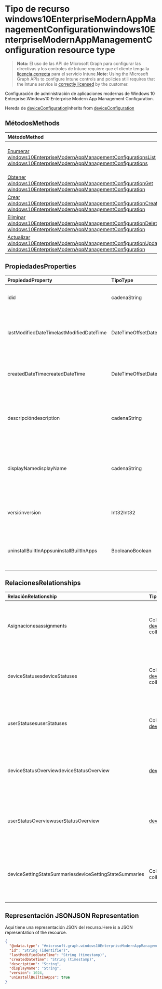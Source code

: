 # <a name="windows10enterprisemodernappmanagementconfiguration-resource-type"></a><span data-ttu-id="8cfbe-101">Tipo de recurso windows10EnterpriseModernAppManagementConfiguration</span><span class="sxs-lookup"><span data-stu-id="8cfbe-101">windows10EnterpriseModernAppManagementConfiguration resource type</span></span>

> <span data-ttu-id="8cfbe-102">**Nota:** El uso de las API de Microsoft Graph para configurar las directivas y los controles de Intune requiere que el cliente tenga la [licencia correcta](https://go.microsoft.com/fwlink/?linkid=839381) para el servicio Intune.</span><span class="sxs-lookup"><span data-stu-id="8cfbe-102">**Note:** Using the Microsoft Graph APIs to configure Intune controls and policies still requires that the Intune service is [correctly licensed](https://go.microsoft.com/fwlink/?linkid=839381) by the customer.</span></span>

<span data-ttu-id="8cfbe-103">Configuración de administración de aplicaciones modernas de Windows 10 Enterprise.</span><span class="sxs-lookup"><span data-stu-id="8cfbe-103">Windows10 Enterprise Modern App Management Configuration.</span></span>

<span data-ttu-id="8cfbe-104">Hereda de [deviceConfiguration](../resources/intune_deviceconfig_deviceconfiguration.md)</span><span class="sxs-lookup"><span data-stu-id="8cfbe-104">Inherits from [deviceConfiguration](../resources/intune_deviceconfig_deviceconfiguration.md)</span></span>

## <a name="methods"></a><span data-ttu-id="8cfbe-105">Métodos</span><span class="sxs-lookup"><span data-stu-id="8cfbe-105">Methods</span></span>
|<span data-ttu-id="8cfbe-106">Método</span><span class="sxs-lookup"><span data-stu-id="8cfbe-106">Method</span></span>|<span data-ttu-id="8cfbe-107">Tipo de valor devuelto</span><span class="sxs-lookup"><span data-stu-id="8cfbe-107">Return Type</span></span>|<span data-ttu-id="8cfbe-108">Descripción</span><span class="sxs-lookup"><span data-stu-id="8cfbe-108">Description</span></span>|
|:---|:---|:---|
|[<span data-ttu-id="8cfbe-109">Enumerar windows10EnterpriseModernAppManagementConfigurations</span><span class="sxs-lookup"><span data-stu-id="8cfbe-109">List windows10EnterpriseModernAppManagementConfigurations</span></span>](../api/intune_deviceconfig_windows10enterprisemodernappmanagementconfiguration_list.md)|<span data-ttu-id="8cfbe-110">Colección [windows10EnterpriseModernAppManagementConfiguration](../resources/intune_deviceconfig_windows10enterprisemodernappmanagementconfiguration.md)</span><span class="sxs-lookup"><span data-stu-id="8cfbe-110">[windows10EnterpriseModernAppManagementConfiguration](../resources/intune_deviceconfig_windows10enterprisemodernappmanagementconfiguration.md) collection</span></span>|<span data-ttu-id="8cfbe-111">Enumere las propiedades y las relaciones de los objetos [windows10EnterpriseModernAppManagementConfiguration](../resources/intune_deviceconfig_windows10enterprisemodernappmanagementconfiguration.md).</span><span class="sxs-lookup"><span data-stu-id="8cfbe-111">List properties and relationships of the [windows10EnterpriseModernAppManagementConfiguration](../resources/intune_deviceconfig_windows10enterprisemodernappmanagementconfiguration.md) objects.</span></span>|
|[<span data-ttu-id="8cfbe-112">Obtener windows10EnterpriseModernAppManagementConfiguration</span><span class="sxs-lookup"><span data-stu-id="8cfbe-112">Get windows10EnterpriseModernAppManagementConfiguration</span></span>](../api/intune_deviceconfig_windows10enterprisemodernappmanagementconfiguration_get.md)|[<span data-ttu-id="8cfbe-113">windows10EnterpriseModernAppManagementConfiguration</span><span class="sxs-lookup"><span data-stu-id="8cfbe-113">windows10EnterpriseModernAppManagementConfiguration</span></span>](../resources/intune_deviceconfig_windows10enterprisemodernappmanagementconfiguration.md)|<span data-ttu-id="8cfbe-114">Lea las propiedades y las relaciones del objeto [windows10EnterpriseModernAppManagementConfiguration](../resources/intune_deviceconfig_windows10enterprisemodernappmanagementconfiguration.md).</span><span class="sxs-lookup"><span data-stu-id="8cfbe-114">Read properties and relationships of [plannerTaskDetails](../resources/intune_deviceconfig_windows10enterprisemodernappmanagementconfiguration.md) object.</span></span>|
|[<span data-ttu-id="8cfbe-115">Crear windows10EnterpriseModernAppManagementConfiguration</span><span class="sxs-lookup"><span data-stu-id="8cfbe-115">Create windows10EnterpriseModernAppManagementConfiguration</span></span>](../api/intune_deviceconfig_windows10enterprisemodernappmanagementconfiguration_create.md)|[<span data-ttu-id="8cfbe-116">windows10EnterpriseModernAppManagementConfiguration</span><span class="sxs-lookup"><span data-stu-id="8cfbe-116">windows10EnterpriseModernAppManagementConfiguration</span></span>](../resources/intune_deviceconfig_windows10enterprisemodernappmanagementconfiguration.md)|<span data-ttu-id="8cfbe-117">Cree un objeto [windows10EnterpriseModernAppManagementConfiguration](../resources/intune_deviceconfig_windows10enterprisemodernappmanagementconfiguration.md).</span><span class="sxs-lookup"><span data-stu-id="8cfbe-117">Create a new [plannerBucket](../resources/intune_deviceconfig_windows10enterprisemodernappmanagementconfiguration.md) object.</span></span>|
|[<span data-ttu-id="8cfbe-118">Eliminar windows10EnterpriseModernAppManagementConfiguration</span><span class="sxs-lookup"><span data-stu-id="8cfbe-118">Delete windows10EnterpriseModernAppManagementConfiguration</span></span>](../api/intune_deviceconfig_windows10enterprisemodernappmanagementconfiguration_delete.md)|<span data-ttu-id="8cfbe-119">Ninguna</span><span class="sxs-lookup"><span data-stu-id="8cfbe-119">None</span></span>|<span data-ttu-id="8cfbe-120">Elimina un [windows10EnterpriseModernAppManagementConfiguration](../resources/intune_deviceconfig_windows10enterprisemodernappmanagementconfiguration.md).</span><span class="sxs-lookup"><span data-stu-id="8cfbe-120">Deletes a [windows10EnterpriseModernAppManagementConfiguration](../resources/intune_deviceconfig_windows10enterprisemodernappmanagementconfiguration.md).</span></span>|
|[<span data-ttu-id="8cfbe-121">Actualizar windows10EnterpriseModernAppManagementConfiguration</span><span class="sxs-lookup"><span data-stu-id="8cfbe-121">Update windows10EnterpriseModernAppManagementConfiguration</span></span>](../api/intune_deviceconfig_windows10enterprisemodernappmanagementconfiguration_update.md)|[<span data-ttu-id="8cfbe-122">windows10EnterpriseModernAppManagementConfiguration</span><span class="sxs-lookup"><span data-stu-id="8cfbe-122">windows10EnterpriseModernAppManagementConfiguration</span></span>](../resources/intune_deviceconfig_windows10enterprisemodernappmanagementconfiguration.md)|<span data-ttu-id="8cfbe-123">Actualice las propiedades de un objeto [windows10EnterpriseModernAppManagementConfiguration](../resources/intune_deviceconfig_windows10enterprisemodernappmanagementconfiguration.md).</span><span class="sxs-lookup"><span data-stu-id="8cfbe-123">Update the properties of a [calendar](../resources/intune_deviceconfig_windows10enterprisemodernappmanagementconfiguration.md) object.</span></span>|

## <a name="properties"></a><span data-ttu-id="8cfbe-124">Propiedades</span><span class="sxs-lookup"><span data-stu-id="8cfbe-124">Properties</span></span>
|<span data-ttu-id="8cfbe-125">Propiedad</span><span class="sxs-lookup"><span data-stu-id="8cfbe-125">Property</span></span>|<span data-ttu-id="8cfbe-126">Tipo</span><span class="sxs-lookup"><span data-stu-id="8cfbe-126">Type</span></span>|<span data-ttu-id="8cfbe-127">Descripción</span><span class="sxs-lookup"><span data-stu-id="8cfbe-127">Description</span></span>|
|:---|:---|:---|
|<span data-ttu-id="8cfbe-128">id</span><span class="sxs-lookup"><span data-stu-id="8cfbe-128">id</span></span>|<span data-ttu-id="8cfbe-129">cadena</span><span class="sxs-lookup"><span data-stu-id="8cfbe-129">String</span></span>|<span data-ttu-id="8cfbe-130">Clave de la entidad.</span><span class="sxs-lookup"><span data-stu-id="8cfbe-130">Key of the setting.</span></span> <span data-ttu-id="8cfbe-131">Heredado de [deviceConfiguration](../resources/intune_deviceconfig_deviceconfiguration.md)</span><span class="sxs-lookup"><span data-stu-id="8cfbe-131">Inherited from [deviceConfiguration](../resources/intune_deviceconfig_deviceconfiguration.md)</span></span>|
|<span data-ttu-id="8cfbe-132">lastModifiedDateTime</span><span class="sxs-lookup"><span data-stu-id="8cfbe-132">lastModifiedDateTime</span></span>|<span data-ttu-id="8cfbe-133">DateTimeOffset</span><span class="sxs-lookup"><span data-stu-id="8cfbe-133">DateTimeOffset</span></span>|<span data-ttu-id="8cfbe-134">Fecha y hora en la que se modificó el objeto por última vez.</span><span class="sxs-lookup"><span data-stu-id="8cfbe-134">Indicates the date the object was last modified.</span></span> <span data-ttu-id="8cfbe-135">Heredado de [deviceConfiguration](../resources/intune_deviceconfig_deviceconfiguration.md)</span><span class="sxs-lookup"><span data-stu-id="8cfbe-135">Inherited from [deviceConfiguration](../resources/intune_deviceconfig_deviceconfiguration.md)</span></span>|
|<span data-ttu-id="8cfbe-136">createdDateTime</span><span class="sxs-lookup"><span data-stu-id="8cfbe-136">createdDateTime</span></span>|<span data-ttu-id="8cfbe-137">DateTimeOffset</span><span class="sxs-lookup"><span data-stu-id="8cfbe-137">DateTimeOffset</span></span>|<span data-ttu-id="8cfbe-138">Fecha y hora en la que se creó el objeto.</span><span class="sxs-lookup"><span data-stu-id="8cfbe-138">DateTime the object was created.</span></span> <span data-ttu-id="8cfbe-139">Heredado de [deviceConfiguration](../resources/intune_deviceconfig_deviceconfiguration.md)</span><span class="sxs-lookup"><span data-stu-id="8cfbe-139">Inherited from [deviceConfiguration](../resources/intune_deviceconfig_deviceconfiguration.md)</span></span>|
|<span data-ttu-id="8cfbe-140">descripción</span><span class="sxs-lookup"><span data-stu-id="8cfbe-140">description</span></span>|<span data-ttu-id="8cfbe-141">cadena</span><span class="sxs-lookup"><span data-stu-id="8cfbe-141">String</span></span>|<span data-ttu-id="8cfbe-142">Descripción proporcionada por el administrador de la configuración del dispositivo.</span><span class="sxs-lookup"><span data-stu-id="8cfbe-142">Admin provided description of the Device Configuration.</span></span> <span data-ttu-id="8cfbe-143">Heredado de [deviceConfiguration](../resources/intune_deviceconfig_deviceconfiguration.md)</span><span class="sxs-lookup"><span data-stu-id="8cfbe-143">Inherited from [deviceConfiguration](../resources/intune_deviceconfig_deviceconfiguration.md)</span></span>|
|<span data-ttu-id="8cfbe-144">displayName</span><span class="sxs-lookup"><span data-stu-id="8cfbe-144">displayName</span></span>|<span data-ttu-id="8cfbe-145">cadena</span><span class="sxs-lookup"><span data-stu-id="8cfbe-145">String</span></span>|<span data-ttu-id="8cfbe-146">Nombre proporcionado por el administrador de la configuración del dispositivo.</span><span class="sxs-lookup"><span data-stu-id="8cfbe-146">Admin provided name of the device configuration.</span></span> <span data-ttu-id="8cfbe-147">Heredado de [deviceConfiguration](../resources/intune_deviceconfig_deviceconfiguration.md)</span><span class="sxs-lookup"><span data-stu-id="8cfbe-147">Inherited from [deviceConfiguration](../resources/intune_deviceconfig_deviceconfiguration.md)</span></span>|
|<span data-ttu-id="8cfbe-148">versión</span><span class="sxs-lookup"><span data-stu-id="8cfbe-148">version</span></span>|<span data-ttu-id="8cfbe-149">Int32</span><span class="sxs-lookup"><span data-stu-id="8cfbe-149">Int32</span></span>|<span data-ttu-id="8cfbe-150">Versión de la configuración del dispositivo.</span><span class="sxs-lookup"><span data-stu-id="8cfbe-150">Version of the device configuration.</span></span> <span data-ttu-id="8cfbe-151">Heredado de [deviceConfiguration](../resources/intune_deviceconfig_deviceconfiguration.md)</span><span class="sxs-lookup"><span data-stu-id="8cfbe-151">Inherited from [deviceConfiguration](../resources/intune_deviceconfig_deviceconfiguration.md)</span></span>|
|<span data-ttu-id="8cfbe-152">uninstallBuiltInApps</span><span class="sxs-lookup"><span data-stu-id="8cfbe-152">uninstallBuiltInApps</span></span>|<span data-ttu-id="8cfbe-153">Booleano</span><span class="sxs-lookup"><span data-stu-id="8cfbe-153">Boolean</span></span>|<span data-ttu-id="8cfbe-154">Indica si se desinstalará o no una lista fija de aplicaciones integradas de Windows.</span><span class="sxs-lookup"><span data-stu-id="8cfbe-154">Indicates whether or not to uninstall a fixed list of built-in Windows apps.</span></span>|

## <a name="relationships"></a><span data-ttu-id="8cfbe-155">Relaciones</span><span class="sxs-lookup"><span data-stu-id="8cfbe-155">Relationships</span></span>
|<span data-ttu-id="8cfbe-156">Relación</span><span class="sxs-lookup"><span data-stu-id="8cfbe-156">Relationship</span></span>|<span data-ttu-id="8cfbe-157">Tipo</span><span class="sxs-lookup"><span data-stu-id="8cfbe-157">Type</span></span>|<span data-ttu-id="8cfbe-158">Descripción</span><span class="sxs-lookup"><span data-stu-id="8cfbe-158">Description</span></span>|
|:---|:---|:---|
|<span data-ttu-id="8cfbe-159">Asignaciones</span><span class="sxs-lookup"><span data-stu-id="8cfbe-159">assignments</span></span>|<span data-ttu-id="8cfbe-160">Colección [deviceConfigurationAssignment](../resources/intune_deviceconfig_deviceconfigurationassignment.md)</span><span class="sxs-lookup"><span data-stu-id="8cfbe-160">[deviceConfigurationAssignment](../resources/intune_deviceconfig_deviceconfigurationassignment.md) collection</span></span>|<span data-ttu-id="8cfbe-161">La lista de tareas para el perfil de configuración del dispositivo.</span><span class="sxs-lookup"><span data-stu-id="8cfbe-161">The list of assignments for the device configuration profile.</span></span> <span data-ttu-id="8cfbe-162">Heredado de [deviceConfiguration](../resources/intune_deviceconfig_deviceconfiguration.md)</span><span class="sxs-lookup"><span data-stu-id="8cfbe-162">Inherited from [deviceConfiguration](../resources/intune_deviceconfig_deviceconfiguration.md)</span></span>|
|<span data-ttu-id="8cfbe-163">deviceStatuses</span><span class="sxs-lookup"><span data-stu-id="8cfbe-163">deviceStatuses</span></span>|<span data-ttu-id="8cfbe-164">Colección [deviceConfigurationDeviceStatus](../resources/intune_deviceconfig_deviceconfigurationdevicestatus.md)</span><span class="sxs-lookup"><span data-stu-id="8cfbe-164">[deviceConfigurationDeviceStatus](../resources/intune_deviceconfig_deviceconfigurationdevicestatus.md) collection</span></span>|<span data-ttu-id="8cfbe-165">Estado de instalación de configuración del dispositivo por dispositivo.</span><span class="sxs-lookup"><span data-stu-id="8cfbe-165">Device configuration installation status by device.</span></span> <span data-ttu-id="8cfbe-166">Heredado de [deviceConfiguration](../resources/intune_deviceconfig_deviceconfiguration.md)</span><span class="sxs-lookup"><span data-stu-id="8cfbe-166">Inherited from [deviceConfiguration](../resources/intune_deviceconfig_deviceconfiguration.md)</span></span>|
|<span data-ttu-id="8cfbe-167">userStatuses</span><span class="sxs-lookup"><span data-stu-id="8cfbe-167">userStatuses</span></span>|<span data-ttu-id="8cfbe-168">Colección [deviceConfigurationUserStatus](../resources/intune_deviceconfig_deviceconfigurationuserstatus.md)</span><span class="sxs-lookup"><span data-stu-id="8cfbe-168">[deviceConfigurationUserStatus](../resources/intune_deviceconfig_deviceconfigurationuserstatus.md) collection</span></span>|<span data-ttu-id="8cfbe-169">Estado de instalación de configuración del dispositivo por usuario.</span><span class="sxs-lookup"><span data-stu-id="8cfbe-169">Device configuration installation stauts by user.</span></span> <span data-ttu-id="8cfbe-170">Heredado de [deviceConfiguration](../resources/intune_deviceconfig_deviceconfiguration.md)</span><span class="sxs-lookup"><span data-stu-id="8cfbe-170">Inherited from [deviceConfiguration](../resources/intune_deviceconfig_deviceconfiguration.md)</span></span>|
|<span data-ttu-id="8cfbe-171">deviceStatusOverview</span><span class="sxs-lookup"><span data-stu-id="8cfbe-171">deviceStatusOverview</span></span>|[<span data-ttu-id="8cfbe-172">deviceConfigurationDeviceOverview</span><span class="sxs-lookup"><span data-stu-id="8cfbe-172">deviceConfigurationDeviceOverview</span></span>](../resources/intune_deviceconfig_deviceconfigurationdeviceoverview.md)|<span data-ttu-id="8cfbe-173">Información general sobre el estado de dispositivos de la configuración de dispositivo Heredado de [deviceConfiguration](../resources/intune_deviceconfig_deviceconfiguration.md)</span><span class="sxs-lookup"><span data-stu-id="8cfbe-173">Device Configuration devices status overview Inherited from [deviceConfiguration](../resources/intune_deviceconfig_deviceconfiguration.md)</span></span>|
|<span data-ttu-id="8cfbe-174">userStatusOverview</span><span class="sxs-lookup"><span data-stu-id="8cfbe-174">userStatusOverview</span></span>|[<span data-ttu-id="8cfbe-175">deviceConfigurationUserOverview</span><span class="sxs-lookup"><span data-stu-id="8cfbe-175">deviceConfigurationUserOverview</span></span>](../resources/intune_deviceconfig_deviceconfigurationuseroverview.md)|<span data-ttu-id="8cfbe-176">Información general sobre el estado de usuarios de la configuración de dispositivo Heredado de [deviceConfiguration](../resources/intune_deviceconfig_deviceconfiguration.md)</span><span class="sxs-lookup"><span data-stu-id="8cfbe-176">Device Configuration users status overview Inherited from [deviceConfiguration](../resources/intune_deviceconfig_deviceconfiguration.md)</span></span>|
|<span data-ttu-id="8cfbe-177">deviceSettingStateSummaries</span><span class="sxs-lookup"><span data-stu-id="8cfbe-177">deviceSettingStateSummaries</span></span>|<span data-ttu-id="8cfbe-178">Colección [settingStateDeviceSummary](../resources/intune_deviceconfig_settingstatedevicesummary.md)</span><span class="sxs-lookup"><span data-stu-id="8cfbe-178">[settingStateDeviceSummary](../resources/intune_deviceconfig_settingstatedevicesummary.md) collection</span></span>|<span data-ttu-id="8cfbe-179">Resumen de dispositivo sobre el estado de configuración de la configuración de dispositivo Heredado de [deviceConfiguration](../resources/intune_deviceconfig_deviceconfiguration.md)</span><span class="sxs-lookup"><span data-stu-id="8cfbe-179">Device Configuration Setting State Device Summary Inherited from [deviceConfiguration](../resources/intune_deviceconfig_deviceconfiguration.md)</span></span>|

## <a name="json-representation"></a><span data-ttu-id="8cfbe-180">Representación JSON</span><span class="sxs-lookup"><span data-stu-id="8cfbe-180">JSON Representation</span></span>
<span data-ttu-id="8cfbe-181">Aquí tiene una representación JSON del recurso.</span><span class="sxs-lookup"><span data-stu-id="8cfbe-181">Here is a JSON representation of the resource.</span></span>
<!-- {
  "blockType": "resource",
  "keyProperty": "id",
  "@odata.type": "microsoft.graph.windows10EnterpriseModernAppManagementConfiguration"
}
-->
``` json
{
  "@odata.type": "#microsoft.graph.windows10EnterpriseModernAppManagementConfiguration",
  "id": "String (identifier)",
  "lastModifiedDateTime": "String (timestamp)",
  "createdDateTime": "String (timestamp)",
  "description": "String",
  "displayName": "String",
  "version": 1024,
  "uninstallBuiltInApps": true
}
```



